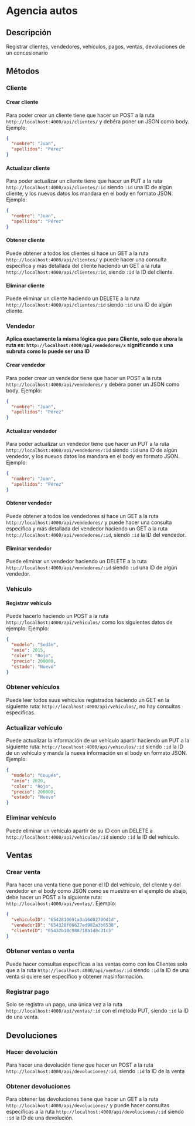 # Agencia autos

## Descripción
Registrar clientes, vendedores, vehículos, pagos, ventas, devoluciones de un concesionario

## Métodos

### Cliente

#### Crear cliente
Para poder crear un cliente tiene que hacer un POST a la ruta `http://localhost:4000/api/clientes/` y debéra poner un JSON como body.
Ejemplo:
```json
{
  "nombre": "Juan",
  "apellidos": "Pérez"
}
```

#### Actualizar cliente
Para poder actualizar un cliente tiene que hacer un PUT a la ruta `http://localhost:4000/api/clientes/:id` siendo `:id` una ID de algún cliente, y los nuevos datos los mandara en el body en formato JSON.
Ejemplo:
```json
{
  "nombre": "Juan",
  "apellidos": "Pérez"
}
```

#### Obtener cliente
Puede obtener a todos los clientes si hace un GET a la ruta `http://localhost:4000/api/clientes/` y puede hacer una consulta específica y más detallada del cliente haciendo un GET a la ruta `http://localhost:4000/api/clientes/:id`, siendo `:id` la ID del cliente.

#### Eliminar cliente
Puede eliminar un cliente haciendo un DELETE a la ruta `http://localhost:4000/api/clientes/:id` siendo `:id` una ID de algún cliente.

### Vendedor

**Aplica exactamente la misma lógica que para Cliente, solo que ahora la ruta es: `http://localhost:4000/api/vendedores/x` significando x una subruta como lo puede ser una ID**

#### Crear vendedor
Para poder crear un vendedor tiene que hacer un POST a la ruta `http://localhost:4000/api/vendedores/` y debéra poner un JSON como body.
Ejemplo:
```json
{
  "nombre": "Juan",
  "apellidos": "Pérez"
}
```

#### Actualizar vendedor
Para poder actualizar un vendedor tiene que hacer un PUT a la ruta `http://localhost:4000/api/vendedores/:id` siendo `:id` una ID de algún vendedor, y los nuevos datos los mandara en el body en formato JSON.
Ejemplo:
```json
{
  "nombre": "Juan",
  "apellidos": "Pérez"
}
```

#### Obtener vendedor
Puede obtener a todos los vendedores si hace un GET a la ruta `http://localhost:4000/api/vendedores/` y puede hacer una consulta específica y más detallada del vendedor haciendo un GET a la ruta `http://localhost:4000/api/vendedores/:id`, siendo `:id` la ID del vendedor.

#### Eliminar vendedor
Puede eliminar un vendedor haciendo un DELETE a la ruta `http://localhost:4000/api/vendedores/:id` siendo `:id` una ID de algún vendedor.

### Vehículo

#### Registrar vehículo
Puede hacerlo haciendo un POST a la ruta `http://localhost:4000/api/vehiculos/` como los siguientes datos de ejemplo:
Ejemplo:
```json
{
  "modelo": "Sedán",
  "anio": 2015,
  "color": "Rojo",
  "precio": 200000,
  "estado": "Nuevo"
}
```

### Obtener vehículos
Puede leer todos suus vehículos registrados haciendo un GET en la siguiente ruta: `http://localhost:4000/api/vehiculos/`, no hay consultas específicas.

### Actualizar vehículo
Puede actualizar la información de un vehículo apartir haciendo un PUT a la siguiente ruta: `http://localhost:4000/api/vehiculos/:id` siendo `:id` la ID de un vehículo y manda la nueva información en el body en formato JSON.
Ejemplo:
```json
{
  "modelo": "Coupés",
  "anio": 2020,
  "color": "Rojo",
  "precio": 200000,
  "estado": "Nuevo"
}
```

### Eliminar vehículo
Puede eliminar un vehículo apartir de su ID con un DELETE a `http://localhost:4000/api/vehiculos/:id` siendo `:id` la ID del vehículo.

## Ventas

### Crear venta
Para hacer una venta tiene que poner el ID del vehículo, del cliente y del vendedor en el body como JSON como se muestra en el ejemplo de abajo, debe hacer un POST a la siguiente ruta: `http://localhost:4000/api/ventas/`.
Ejemplo:
```json
{
  "vehiculoID": "6542810691a3a16d02700d1d",
  "vendedorID": "654328f06627ed982a3b6538",
  "clienteID": "65432b18c988718a1d8c31c5"
}
```

### Obtener ventas o venta
Puede hacer consultas específicas a las ventas como con los Clientes solo que a la ruta `http://localhost:4000/api/ventas/:id` siendo `:id` la ID de una venta si quiere ser específico y obtener masinformación.

### Registrar pago
Solo se registra un pago, una única vez a la ruta `http://localhost:4000/api/ventas/:id` con el método PUT, siendo `:id` la ID de una venta.

## Devoluciones

### Hacer devolución
Para hacer una devolución tiene que hacer un POST a la ruta `http://localhost:4000/api/devoluciones/:id`, siendo `:id` la ID de la venta 

### Obtener devoluciones
Para obtener las devoluciones tiene que hacer un GET a la ruta `http://localhost:4000/api/devoluciones/` y puede hacer consultas específicas a la ruta `http://localhost:4000/api/devoluciones/:id` siendo `:id` la ID de una devolución.